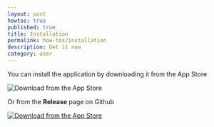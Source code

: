 ```yaml
---
layout: post
howtos: true
published: true
title: Installation
permalink: how-tos/installation
description: Get it now
category: user
---
```


You can install the application by downloading it from the App Store

![Download from the App Store](https://user-images.githubusercontent.com/663460/26986739-23bffc6e-4d49-11e7-92a2-cdba1b517a08.png "Available soon")

Or from the **Release** page on Github

[![Download from the App Store](https://user-images.githubusercontent.com/663460/30159664-a0e818f4-93c9-11e7-9937-501201c36709.png "Available soon")](https://github.com/flyve-mdm/ios-mdm-dashboard/releases)